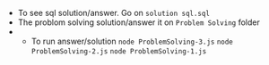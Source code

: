 - To see sql solution/answer. Go on `solution sql.sql`
- The problom solving solution/answer it on `Problem Solving` folder
- - To run answer/solution `node ProblemSolving-3.js` `node ProblemSolving-2.js` `node ProblemSolving-1.js`